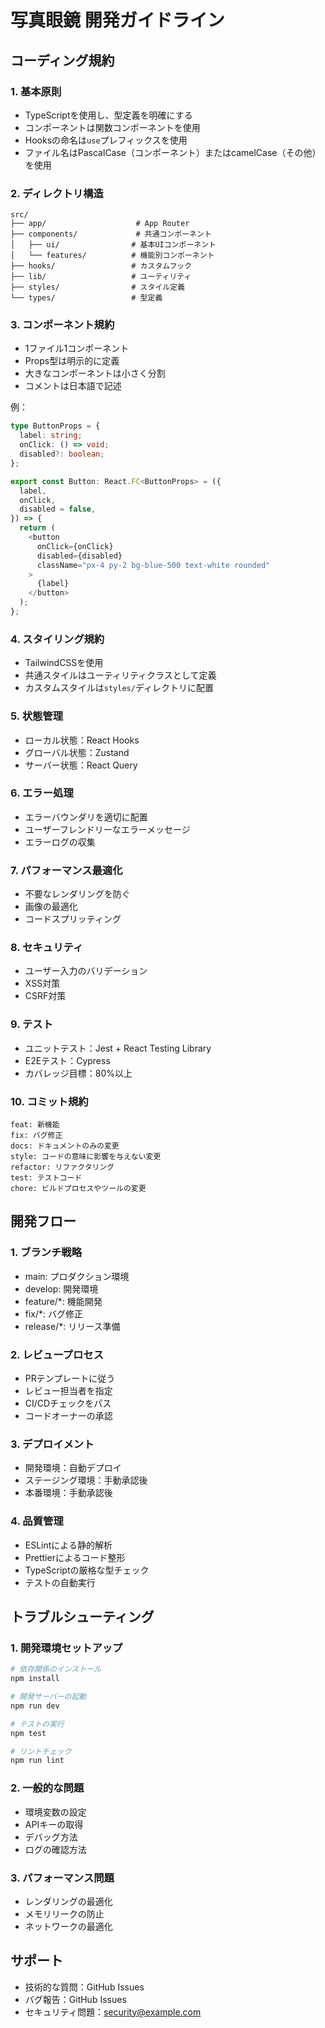 # 写真眼鏡 開発ガイドライン

## コーディング規約

### 1. 基本原則
- TypeScriptを使用し、型定義を明確にする
- コンポーネントは関数コンポーネントを使用
- Hooksの命名は`use`プレフィックスを使用
- ファイル名はPascalCase（コンポーネント）またはcamelCase（その他）を使用

### 2. ディレクトリ構造
```
src/
├── app/                    # App Router
├── components/             # 共通コンポーネント
│   ├── ui/                # 基本UIコンポーネント
│   └── features/          # 機能別コンポーネント
├── hooks/                 # カスタムフック
├── lib/                   # ユーティリティ
├── styles/                # スタイル定義
└── types/                 # 型定義
```

### 3. コンポーネント規約
- 1ファイル1コンポーネント
- Props型は明示的に定義
- 大きなコンポーネントは小さく分割
- コメントは日本語で記述

例：
```typescript
type ButtonProps = {
  label: string;
  onClick: () => void;
  disabled?: boolean;
};

export const Button: React.FC<ButtonProps> = ({
  label,
  onClick,
  disabled = false,
}) => {
  return (
    <button
      onClick={onClick}
      disabled={disabled}
      className="px-4 py-2 bg-blue-500 text-white rounded"
    >
      {label}
    </button>
  );
};
```

### 4. スタイリング規約
- TailwindCSSを使用
- 共通スタイルはユーティリティクラスとして定義
- カスタムスタイルは`styles/`ディレクトリに配置

### 5. 状態管理
- ローカル状態：React Hooks
- グローバル状態：Zustand
- サーバー状態：React Query

### 6. エラー処理
- エラーバウンダリを適切に配置
- ユーザーフレンドリーなエラーメッセージ
- エラーログの収集

### 7. パフォーマンス最適化
- 不要なレンダリングを防ぐ
- 画像の最適化
- コードスプリッティング

### 8. セキュリティ
- ユーザー入力のバリデーション
- XSS対策
- CSRF対策

### 9. テスト
- ユニットテスト：Jest + React Testing Library
- E2Eテスト：Cypress
- カバレッジ目標：80%以上

### 10. コミット規約
```
feat: 新機能
fix: バグ修正
docs: ドキュメントのみの変更
style: コードの意味に影響を与えない変更
refactor: リファクタリング
test: テストコード
chore: ビルドプロセスやツールの変更
```

## 開発フロー

### 1. ブランチ戦略
- main: プロダクション環境
- develop: 開発環境
- feature/*: 機能開発
- fix/*: バグ修正
- release/*: リリース準備

### 2. レビュープロセス
- PRテンプレートに従う
- レビュー担当者を指定
- CI/CDチェックをパス
- コードオーナーの承認

### 3. デプロイメント
- 開発環境：自動デプロイ
- ステージング環境：手動承認後
- 本番環境：手動承認後

### 4. 品質管理
- ESLintによる静的解析
- Prettierによるコード整形
- TypeScriptの厳格な型チェック
- テストの自動実行

## トラブルシューティング

### 1. 開発環境セットアップ
```bash
# 依存関係のインストール
npm install

# 開発サーバーの起動
npm run dev

# テストの実行
npm test

# リントチェック
npm run lint
```

### 2. 一般的な問題
- 環境変数の設定
- APIキーの取得
- デバッグ方法
- ログの確認方法

### 3. パフォーマンス問題
- レンダリングの最適化
- メモリリークの防止
- ネットワークの最適化

## サポート

- 技術的な質問：GitHub Issues
- バグ報告：GitHub Issues
- セキュリティ問題：security@example.com 